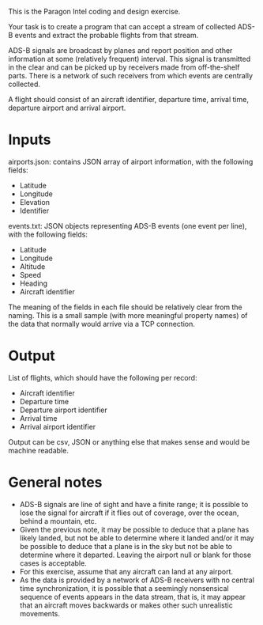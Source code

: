 This is the Paragon Intel coding and design exercise.

Your task is to create a program that can accept a stream of collected ADS-B events and extract the probable flights from that stream.

ADS-B signals are broadcast by planes and report position and other information at some (relatively frequent) interval. This signal is transmitted in the clear and can be picked up by receivers made from off-the-shelf parts. There is a network of such receivers from which events are centrally collected.

A flight should consist of an aircraft identifier, departure time, arrival time, departure airport and arrival airport.

# Inputs

airports.json: contains JSON array of airport information, with the following fields:
* Latitude
* Longitude
* Elevation
* Identifier

events.txt: JSON objects representing ADS-B events (one event per line), with the following fields:
* Latitude
* Longitude
* Altitude
* Speed
* Heading
* Aircraft identifier
 
The meaning of the fields in each file should be relatively clear from the naming. This is a small sample (with more meaningful property names) of the data that normally would arrive via a TCP connection.

# Output

List of flights, which should have the following per record:

* Aircraft identifier
* Departure time
* Departure airport identifier
* Arrival time
* Arrival airport identifier

Output can be csv, JSON or anything else that makes sense and would be machine readable.

# General notes

* ADS-B signals are line of sight and have a finite range; it is possible to lose the signal for aircraft if it flies out of coverage, over the ocean, behind a mountain, etc.
* Given the previous note, it may be possible to deduce that a plane has likely landed, but not be able to determine where it landed and/or it may be possible to deduce that a plane is in the sky but not be able to determine where it departed. Leaving the airport null or blank for those cases is acceptable.
* For this exercise, assume that any aircraft can land at any airport.
* As the data is provided by a network of ADS-B receivers with no central time synchronization, it is possible that a seemingly nonsensical sequence of events appears in the data stream, that is, it may appear that an aircraft moves backwards or makes other such unrealistic movements.

